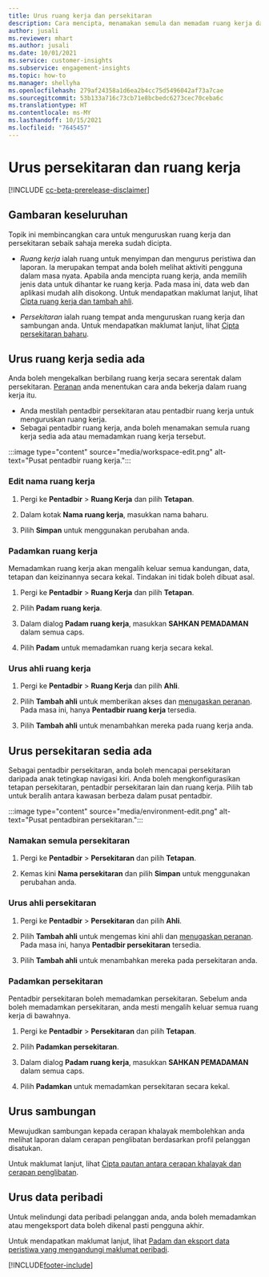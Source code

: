 ```yaml
---
title: Urus ruang kerja dan persekitaran
description: Cara mencipta, menamakan semula dan memadam ruang kerja dan persekitaran.
author: jusali
ms.reviewer: mhart
ms.author: jusali
ms.date: 10/01/2021
ms.service: customer-insights
ms.subservice: engagement-insights
ms.topic: how-to
ms.manager: shellyha
ms.openlocfilehash: 279af24358a1d6ea2b4cc75d5496042af73a7cae
ms.sourcegitcommit: 53b133a716c73cb71e8bcbedc6273cec70ceba6c
ms.translationtype: HT
ms.contentlocale: ms-MY
ms.lasthandoff: 10/15/2021
ms.locfileid: "7645457"
---
```

# <a name="manage-environments-and-workspaces"></a>Urus persekitaran dan ruang kerja

[!INCLUDE [cc-beta-prerelease-disclaimer](includes/cc-beta-prerelease-disclaimer.md)]

## <a name="overview"></a>Gambaran keseluruhan

Topik ini membincangkan cara untuk menguruskan ruang kerja dan persekitaran sebaik sahaja mereka sudah dicipta. 

- *Ruang kerja* ialah ruang untuk menyimpan dan mengurus peristiwa dan laporan. Ia merupakan tempat anda boleh melihat aktiviti pengguna dalam masa nyata. Apabila anda mencipta ruang kerja, anda memilih jenis data untuk dihantar ke ruang kerja. Pada masa ini, data web dan aplikasi mudah alih disokong. Untuk mendapatkan maklumat lanjut, lihat [Cipta ruang kerja dan tambah ahli](create-workspace.md).

- *Persekitaran* ialah ruang tempat anda menguruskan ruang kerja dan sambungan anda. Untuk mendapatkan maklumat lanjut, lihat [Cipta persekitaran baharu](create-new-environment.md).

## <a name="manage-an-existing-workspace"></a>Urus ruang kerja sedia ada

Anda boleh mengekalkan berbilang ruang kerja secara serentak dalam persekitaran. [Peranan](user-roles.md) anda menentukan cara anda bekerja dalam ruang kerja itu. 

 - Anda mestilah pentadbir persekitaran atau pentadbir ruang kerja untuk menguruskan ruang kerja.
 - Sebagai pentadbir ruang kerja, anda boleh menamakan semula ruang kerja sedia ada atau memadamkan ruang kerja tersebut. 

:::image type="content" source="media/workspace-edit.png" alt-text="Pusat pentadbir ruang kerja.":::

### <a name="edit-a-workspace-name"></a>Edit nama ruang kerja

1. Pergi ke **Pentadbir** > **Ruang Kerja** dan pilih **Tetapan**.

1. Dalam kotak **Nama ruang kerja**, masukkan nama baharu.

1. Pilih **Simpan** untuk menggunakan perubahan anda.

### <a name="delete-a-workspace"></a>Padamkan ruang kerja

Memadamkan ruang kerja akan mengalih keluar semua kandungan, data, tetapan dan keizinannya secara kekal. Tindakan ini tidak boleh dibuat asal.

1. Pergi ke **Pentadbir** > **Ruang Kerja** dan pilih **Tetapan**.

1. Pilih **Padam ruang kerja**. 

1. Dalam dialog **Padam ruang kerja**, masukkan **SAHKAN PEMADAMAN** dalam semua caps. 

1. Pilih **Padam** untuk memadamkan ruang kerja secara kekal.

### <a name="manage-workspace-members"></a>Urus ahli ruang kerja

1. Pergi ke **Pentadbir** > **Ruang Kerja** dan pilih **Ahli**.

1. Pilih **Tambah ahli** untuk memberikan akses dan [menugaskan peranan](user-roles.md). Pada masa ini, hanya **Pentadbir ruang kerja** tersedia.

1. Pilih **Tambah ahli** untuk menambahkan mereka pada ruang kerja anda.

## <a name="manage-an-existing-environment"></a>Urus persekitaran sedia ada

Sebagai pentadbir persekitaran, anda boleh mencapai persekitaran daripada anak tetingkap navigasi kiri. Anda boleh mengkonfigurasikan tetapan persekitaran, pentadbir persekitaran lain dan ruang kerja. Pilih tab untuk beralih antara kawasan berbeza dalam pusat pentadbir.

:::image type="content" source="media/environment-edit.png" alt-text="Pusat pentadbiran persekitaran.":::

### <a name="rename-an-environment"></a>Namakan semula persekitaran

1. Pergi ke **Pentadbir** > **Persekitaran** dan pilih **Tetapan**.

1. Kemas kini **Nama persekitaran** dan pilih **Simpan** untuk menggunakan perubahan anda.

### <a name="manage-environment-members"></a>Urus ahli persekitaran

1. Pergi ke **Pentadbir** > **Persekitaran** dan pilih **Ahli**.

1. Pilih **Tambah ahli** untuk mengemas kini ahli dan [menugaskan peranan](user-roles.md). Pada masa ini, hanya **Pentadbir persekitaran** tersedia.

1. Pilih **Tambah ahli** untuk menambahkan mereka pada persekitaran anda.

### <a name="delete-an-environment"></a>Padamkan persekitaran

Pentadbir persekitaran boleh memadamkan persekitaran. Sebelum anda boleh memadamkan persekitaran, anda mesti mengalih keluar semua ruang kerja di bawahnya.

1. Pergi ke **Pentadbir** > **Persekitaran** dan pilih **Tetapan**.

1. Pilih **Padamkan persekitaran**. 

1. Dalam dialog **Padam ruang kerja**, masukkan **SAHKAN PEMADAMAN** dalam semua caps. 

1. Pilih **Padamkan** untuk memadamkan persekitaran secara kekal.

## <a name="manage-connections"></a>Urus sambungan

Mewujudkan sambungan kepada cerapan khalayak membolehkan anda melihat laporan dalam cerapan penglibatan berdasarkan profil pelanggan disatukan. 

Untuk maklumat lanjut, lihat [Cipta pautan antara cerapan khalayak dan cerapan penglibatan](integrate-audience-insights-engagement-insights.md).

## <a name="manage-personal-data"></a>Urus data peribadi

Untuk melindungi data peribadi pelanggan anda, anda boleh memadamkan atau mengeksport data boleh dikenal pasti pengguna akhir.

Untuk mendapatkan maklumat lanjut, lihat [Padam dan eksport data peristiwa yang mengandungi maklumat peribadi](delete-export-personal-data.md).


[!INCLUDE[footer-include](../includes/footer-banner.md)]
